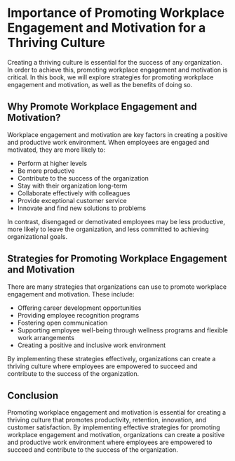 Importance of Promoting Workplace Engagement and Motivation for a Thriving Culture
================================================================================================

Creating a thriving culture is essential for the success of any organization. In order to achieve this, promoting workplace engagement and motivation is critical. In this book, we will explore strategies for promoting workplace engagement and motivation, as well as the benefits of doing so.

Why Promote Workplace Engagement and Motivation?
------------------------------------------------

Workplace engagement and motivation are key factors in creating a positive and productive work environment. When employees are engaged and motivated, they are more likely to:

* Perform at higher levels
* Be more productive
* Contribute to the success of the organization
* Stay with their organization long-term
* Collaborate effectively with colleagues
* Provide exceptional customer service
* Innovate and find new solutions to problems

In contrast, disengaged or demotivated employees may be less productive, more likely to leave the organization, and less committed to achieving organizational goals.

Strategies for Promoting Workplace Engagement and Motivation
------------------------------------------------------------

There are many strategies that organizations can use to promote workplace engagement and motivation. These include:

* Offering career development opportunities
* Providing employee recognition programs
* Fostering open communication
* Supporting employee well-being through wellness programs and flexible work arrangements
* Creating a positive and inclusive work environment

By implementing these strategies effectively, organizations can create a thriving culture where employees are empowered to succeed and contribute to the success of the organization.

Conclusion
----------

Promoting workplace engagement and motivation is essential for creating a thriving culture that promotes productivity, retention, innovation, and customer satisfaction. By implementing effective strategies for promoting workplace engagement and motivation, organizations can create a positive and productive work environment where employees are empowered to succeed and contribute to the success of the organization.
